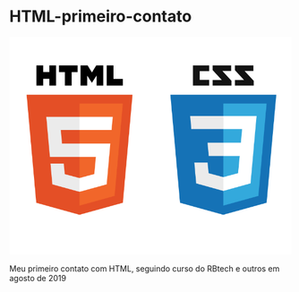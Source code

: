 #                                HTML-primeiro-contato
![html-css logo](html-css.png)

Meu primeiro  contato com HTML, seguindo curso do RBtech e outros em agosto  de 2019
